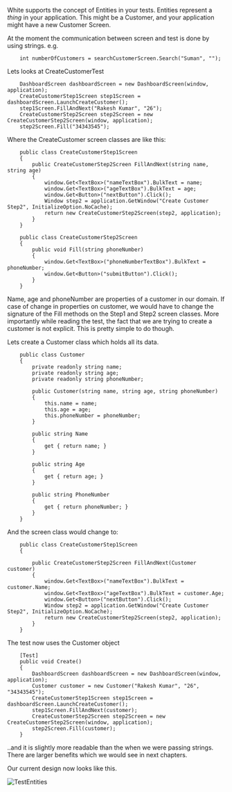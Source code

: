 White supports the concept of Entities in your tests. Entities represent a *thing* in your application. This might be a Customer, and your application might have a new Customer Screen. 

At the moment the communication between screen and test is done by using strings. e.g.

		int numberOfCustomers = searchCustomerScreen.Search("Suman", "");

Lets looks at CreateCustomerTest

		DashboardScreen dashboardScreen = new DashboardScreen(window, application);
		CreateCustomerStep1Screen step1Screen = dashboardScreen.LaunchCreateCustomer();
		step1Screen.FillAndNext("Rakesh Kumar", "26");
		CreateCustomerStep2Screen step2Screen = new CreateCustomerStep2Screen(window, application);
		step2Screen.Fill("34343545");


Where the CreateCustomer screen classes are like this:

		public class CreateCustomerStep1Screen
		{
		    public CreateCustomerStep2Screen FillAndNext(string name, string age)
		    {
		        window.Get<TextBox>("nameTextBox").BulkText = name;
		        window.Get<TextBox>("ageTextBox").BulkText = age;
		        window.Get<Button>("nextButton").Click();
		        Window step2 = application.GetWindow("Create Customer Step2", InitializeOption.NoCache);
		        return new CreateCustomerStep2Screen(step2, application);            
		    }
		}

		public class CreateCustomerStep2Screen
		{
		    public void Fill(string phoneNumber)
		    {
		        window.Get<TextBox>("phoneNumberTextBox").BulkText = phoneNumber;
		        window.Get<Button>("submitButton").Click();
		    }
		}

Name, age and phoneNumber are properties of a customer in our domain. If case of change in properties on customer, we would have to change the signature of the Fill methods on the Step1 and Step2 screen classes. More importantly while reading the test, the fact that we are trying to create a customer is not explicit. This is pretty simple to do though.

Lets create a Customer class which holds all its data.

		public class Customer
		{
		    private readonly string name;
		    private readonly string age;
		    private readonly string phoneNumber;
		
		    public Customer(string name, string age, string phoneNumber)
		    {
		        this.name = name;
		        this.age = age;
		        this.phoneNumber = phoneNumber;
		    }
		
		    public string Name
		    {
		        get { return name; }
		    }
		
		    public string Age
		    {
		        get { return age; }
		    }
		    
		    public string PhoneNumber
		    {
		        get { return phoneNumber; }
		    }
		}

And the screen class would change to:

		public class CreateCustomerStep1Screen
		{
		
		    public CreateCustomerStep2Screen FillAndNext(Customer customer)
		    {
		        window.Get<TextBox>("nameTextBox").BulkText = customer.Name;
		        window.Get<TextBox>("ageTextBox").BulkText = customer.Age;
		        window.Get<Button>("nextButton").Click();
		        Window step2 = application.GetWindow("Create Customer Step2", InitializeOption.NoCache);
		        return new CreateCustomerStep2Screen(step2, application);
		    }
		}

The test now uses the Customer object

		[Test]
		public void Create()
		{
		    DashboardScreen dashboardScreen = new DashboardScreen(window, application);
		    Customer customer = new Customer("Rakesh Kumar", "26", "34343545");
		    CreateCustomerStep1Screen step1Screen = dashboardScreen.LaunchCreateCustomer();
		    step1Screen.FillAndNext(customer);
		    CreateCustomerStep2Screen step2Screen = new CreateCustomerStep2Screen(window, application);
		    step2Screen.Fill(customer);
		}

..and it is slightly more readable than the when we were passing strings. There are larger benefits which we would see in next chapters.

Our current design now looks like this.

![TestEntities](../images/ScreenObjects/TestEntities.png)